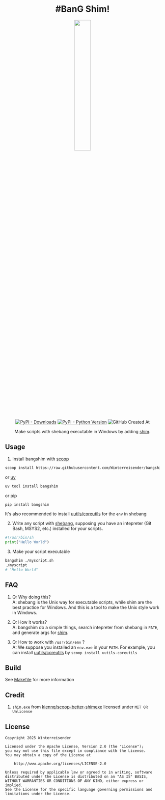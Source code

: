 <div align="center" >
    
# #BanG Shim!
<img src='asset/banner.jpg' width="33%"/>

[![PyPI - Downloads](https://img.shields.io/pypi/dm/bangshim)](https://pypi.org/project/bangshim)
[![PyPI - Python Version](https://img.shields.io/pypi/pyversions/bangshim.svg)](https://pypi.org/project/bangshim)
![GitHub Created At](https://img.shields.io/github/created-at/Winterreisender/bangshim)

Make scripts with shebang executable in Windows by adding [shim](https://docs.chocolatey.org/en-us/features/shim/).

</div>

## Usage
1. Install bangshim with [scoop](https://scoop.sh/)
```sh
scoop install https://raw.githubusercontent.com/Winterreisender/bangshim/refs/heads/master/bangshim.json
```
or [uv](https://docs.astral.sh/uv/)
```sh
uv tool install bangshim
```
or pip
```sh
pip install bangshim
```
It's also recommended to install [uutils/coreutils](https://github.com/uutils/coreutils) for the `env` in shebang

2. Write any script with [shebang](https://www.in-ulm.de/~mascheck/various/shebang/), supposing you have an intepreter (Git Bash, MSYS2, etc.) installed for your scripts.

```python
#!/usr/bin/sh
print("Hello World")
```

3. Make your script executable
```sh
bangshim ./myscript.sh
./myscript
# "Hello World"
```


## FAQ

1. Q: Why doing this?  
A: shebang is the Unix way for executable scripts, while shim are the best practice for Windows. And this is a tool to make the Unix style work in Windows. 


2. Q: How it works?  
A: bangshim do a simple things, search intepreter from shebang in `PATH`, and generate args for [shim](https://docs.chocolatey.org/en-us/features/shim/).

3. Q: How to work with `/usr/bin/env` ?  
A: We suppose you installed an `env.exe` in your `PATH`. For example, you can install [uutils/coreutils](https://github.com/uutils/coreutils) by `scoop install uutils-coreutils`


## Build

See [Makefile](Makefile) for more information

## Credit
1. `shim.exe` from [kiennq/scoop-better-shimexe](https://github.com/kiennq/scoop-better-shimexe) licensed under `MIT OR Unlicense`

## License

    Copyright 2025 Winterreisender

    Licensed under the Apache License, Version 2.0 (the "License");
    you may not use this file except in compliance with the License.
    You may obtain a copy of the License at

        http://www.apache.org/licenses/LICENSE-2.0

    Unless required by applicable law or agreed to in writing, software
    distributed under the License is distributed on an "AS IS" BASIS,
    WITHOUT WARRANTIES OR CONDITIONS OF ANY KIND, either express or implied.
    See the License for the specific language governing permissions and
    limitations under the License.
